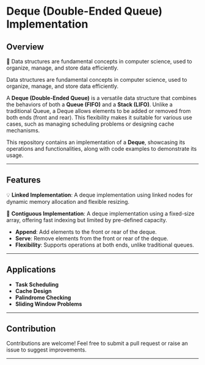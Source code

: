 # Deque (Double-Ended Queue) Implementation

## Overview
🔧 Data structures are fundamental concepts in computer science, used to organize, manage, and store data efficiently.

Data structures are fundamental concepts in computer science, used to organize, manage, and store data efficiently.

A **Deque (Double-Ended Queue)** is a versatile data structure that combines the behaviors of both a **Queue (FIFO)** and a **Stack (LIFO)**. Unlike a traditional Queue, a Deque allows elements to be added or removed from both ends (front and rear). This flexibility makes it suitable for various use cases, such as managing scheduling problems or designing cache mechanisms.

This repository contains an implementation of a **Deque**, showcasing its operations and functionalities, along with code examples to demonstrate its usage.

---

## Features
💡 **Linked Implementation**: A deque implementation using linked nodes for dynamic memory allocation and flexible resizing.

🔧 **Contiguous Implementation**: A deque implementation using a fixed-size array, offering fast indexing but limited by pre-defined capacity.

- **Append**: Add elements to the front or rear of the deque.
- **Serve**: Remove elements from the front or rear of the deque.
- **Flexibility**: Supports operations at both ends, unlike traditional queues.

---

## Applications
- **Task Scheduling**
- **Cache Design**
- **Palindrome Checking**
- **Sliding Window Problems**

---

## Contribution
Contributions are welcome! Feel free to submit a pull request or raise an issue to suggest improvements.

---


